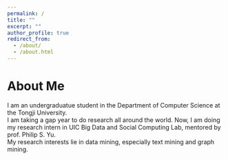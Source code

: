 ```yaml
---
permalink: /
title: ""
excerpt: ""
author_profile: true
redirect_from: 
  - /about/
  - /about.html
---
```


# About Me
I am an undergraduatue student in the Department of Computer Science at the Tongji University. <br>
I am taking a gap year to do research all around the world. Now, I am doing my research intern in UIC Big Data and Social Computing Lab, mentored by prof. Philip S. Yu. <br>
My research interests lie in data mining, especially text mining and graph mining.
